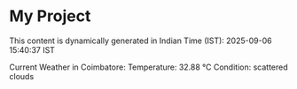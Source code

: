 # My Project

This content is dynamically generated in Indian Time (IST): 2025-09-06 15:40:37 IST


Current Weather in Coimbatore:
Temperature: 32.88 °C
Condition: scattered clouds
